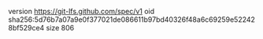 version https://git-lfs.github.com/spec/v1
oid sha256:5d76b7a07a9e0f377021de086611b97bd40326f48a6c69259e522428bf529ce4
size 806
